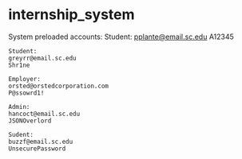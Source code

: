 # internship_system

System preloaded accounts:
	Student:
	pplante@email.sc.edu
	A12345

	Student:
	greyrr@email.sc.edu
	Shr1ne

	Employer:
	orsted@orstedcorporation.com
	P@ssowrd1!

	Admin:
	hancoct@email.sc.edu
	JSONOverlord

	Sudent:
	buzzf@email.sc.edu
	UnsecurePassword